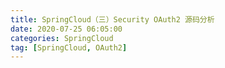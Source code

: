 ```yaml
---
title: SpringCloud（三）Security OAuth2 源码分析
date: 2020-07-25 06:05:00
categories: SpringCloud
tag: [SpringCloud, OAuth2]
---
```


<!-- more -->